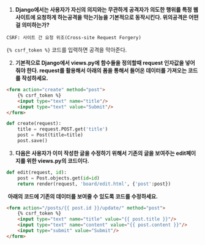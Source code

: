 1. **Django에서는 사용자가 자신의 의지와는 무관하게 공격자가 의도한 행위를 특정 웹사이트에 요청하게 하는공격을 막는기능을 기본적으로 동작시킨다. 위의공격은 어떤걸 의미하는가?**

`CSRF: 사이트 간 요청 위조(Cross-site Request Forgery)`

`{% csrf_token %}` 코드를 입력하면 공격을 막아준다.



2. **기본적으로 Django에서 views.py에 함수들을 정의할때 request 인자값을 넣어줘야 한다. request를 활용해서 아래의 폼을 통해서 들어온 데이터를 가져오는 코드를 작성하세요.**

```html
<form action="create" method="post">
    {% csrf_token %}
    <input type="text" name="title"/>
    <input type="text" value="Submit"/>
</form>
```

```python
def create(request):
    title = request.POST.get('title')
    post = Post(title=title)
    post.save()
```



3. **다음은 사용자가 이미 작성한 글을 수정하기 위해서 기존의 글을 보여주는 edit페이지를 위한 views.py의 코드이다.**

```python
def edit(request, id):
    post = Post.objects.get(id=id)
    return render(request, 'board/edit.html', {'post':post})
```



​	**아래의 코드에 기존의 데이터를 보여줄 수 있도록 코드를 수정하세요.**

```html
<form action="/posts/{{ post.id }}/update/" method="post">
    {% csrf_token %}
    <input type="text" name="title" value="{{ post.title }}"/>
    <input type="text" name="content" value="{{ post.content }}"/>
    <input type="submit" value="Submit"/>
</form>
```

